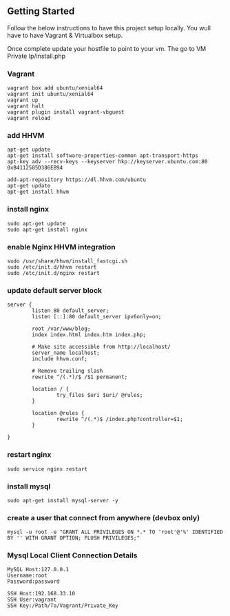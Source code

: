 ## Getting Started
Follow the below instructions to have this project setup locally. You wull have to have Vagrant & Virtualbox setup.

Once complete update your hostfile to point to your vm. The go to VM Private Ip/install.php  

### Vagrant
```
vagrant box add ubuntu/xenial64
vagrant init ubuntu/xenial64
vagrant up
vagrant halt
vagrant plugin install vagrant-vbguest
vagrant reload
```

### add HHVM
```
apt-get update
apt-get install software-properties-common apt-transport-https
apt-key adv --recv-keys --keyserver hkp://keyserver.ubuntu.com:80 0xB4112585D386EB94

add-apt-repository https://dl.hhvm.com/ubuntu
apt-get update
apt-get install hhvm
```

### install nginx
```
sudo apt-get update
sudo apt-get install nginx
```

### enable Nginx HHVM integration
```
sudo /usr/share/hhvm/install_fastcgi.sh
sudo /etc/init.d/hhvm restart
sudo /etc/init.d/nginx restart
```

### update default server block
```
server {
        listen 80 default_server;
        listen [::]:80 default_server ipv6only=on;

        root /var/www/blog;
        index index.html index.htm index.php;

        # Make site accessible from http://localhost/
        server_name localhost;
        include hhvm.conf;

        # Remove trailing slash
        rewrite ^/(.*)/$ /$1 permanent;

        location / {
                try_files $uri $uri/ @rules;
        }

        location @rules {
                rewrite ^/(.*)$ /index.php?controller=$1;
        }

}
```

### restart nginx
```
sudo service nginx restart
```

### install mysql
```
sudo apt-get install mysql-server -y
```

### create a user that connect from anywhere (devbox only)
```
mysql -u root -e "GRANT ALL PRIVILEGES ON *.* TO 'root'@'%' IDENTIFIED BY '' WITH GRANT OPTION; FLUSH PRIVILEGES;"
```

### Mysql Local Client Connection Details
```
MySQL Host:127.0.0.1
Username:root
Password:password

SSH Host:192.168.33.10
SSH User:vagrant
SSH Key:/Path/To/Vagrant/Private_Key
```




